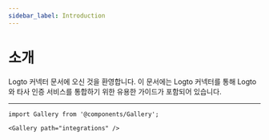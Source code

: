 ```yaml
---
sidebar_label: Introduction
---
```


# 소개

Logto 커넥터 문서에 오신 것을 환영합니다. 이 문서에는 Logto 커넥터를 통해 Logto와 타사 인증 서비스를 통합하기 위한 유용한 가이드가 포함되어 있습니다.

---

```mdx-code-block
import Gallery from '@components/Gallery';

<Gallery path="integrations" />
```
